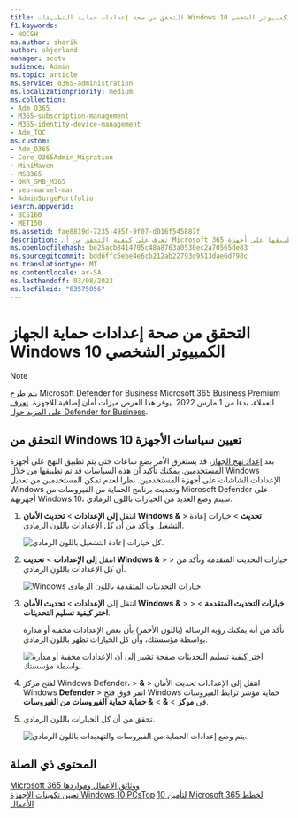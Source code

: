 ```yaml
---
title: التحقق من صحة إعدادات حماية التطبيقات Windows 10 الكمبيوتر الشخصي
f1.keywords:
- NOCSH
ms.author: sharik
author: skjerland
manager: scotv
audience: Admin
ms.topic: article
ms.service: o365-administration
ms.localizationpriority: medium
ms.collection:
- Adm_O365
- M365-subscription-management
- M365-identity-device-management
- Adm_TOC
ms.custom:
- Adm_O365
- Core_O365Admin_Migration
- MiniMaven
- MSB365
- OKR_SMB_M365
- seo-marvel-mar
- AdminSurgePortfolio
search.appverid:
- BCS160
- MET150
ms.assetid: fae8819d-7235-495f-9f07-d016f545887f
description: تعرف على كيفية التحقق من أن Microsoft 365 حماية تطبيقات الأعمال قد تم تطبيقها على أجهزة Windows 10 الخاصة بك.
ms.openlocfilehash: be25acb8414705c48a8763a0530ec2a70565de83
ms.sourcegitcommit: bdd6ffc6ebe4e6cb212ab22793d9513dae6d798c
ms.translationtype: MT
ms.contentlocale: ar-SA
ms.lasthandoff: 03/08/2022
ms.locfileid: "63575056"
---
```

# <a name="validate-device-protection-settings-for-windows-10-pcs"></a>التحقق من صحة إعدادات حماية الجهاز Windows 10 الكمبيوتر الشخصي

> [!NOTE]
> يتم طرح Microsoft Defender for Business Microsoft 365 Business Premium العملاء، بدءا من 1 مارس 2022. يوفر هذا العرض ميزات أمان إضافية للأجهزة. [تعرف على المزيد حول Defender for Business](../../security/defender-business/mdb-overview.md).

## <a name="verify-that-windows-10-device-policies-are-set"></a>التحقق من Windows 10 تعيين سياسات الأجهزة

بعد [إعداد نهج الجهاز](protection-settings-for-windows-10-pcs.md)، قد يستغرق الأمر بضع ساعات حتى يتم تطبيق النهج على أجهزة المستخدمين. يمكنك تأكيد أن هذه السياسات قد تم تطبيقها من خلال Windows الإعدادات الشاشات على أجهزة المستخدمين. نظرا لعدم تمكن المستخدمين من تعديل Windows وتحديث برنامج الحماية من الفيروسات من Microsoft Defender على أجهزتهم Windows 10، سيتم وضع العديد من الخيارات باللون الرمادي.
  
1. انتقل **إلى الإعدادات** \> **تحديث الأمان Windows &amp;** \> **تحديث** \> خيارات إعادة التشغيل وتأكد من أن كل الإعدادات باللون الرمادي. 
    
    ![كل خيارات إعادة التشغيل باللون الرمادي.](../../media/31308da9-18b0-47c5-bbf6-d5fa6747c376.png)
  
2. انتقل **إلى الإعدادات** \> **تحديث Windows &amp;** \>  \> خيارات التحديث المتقدمة وتأكد من أن كل الإعدادات باللون الرمادي. 
    
    ![Windows خيارات التحديثات المتقدمة باللون الرمادي.](../../media/049cf281-d503-4be9-898b-c0a3286c7fc2.png)
  
3. انتقل إلى **الإعدادات** \> **تحديث الأمان Windows &amp;** \>  \> **خيارات التحديث المتقدمة** \> **اختر كيفية تسليم التحديثات**.
    
    تأكد من أنه يمكنك رؤية الرسالة (باللون الأحمر) بأن بعض الإعدادات مخفية أو مدارة بواسطة مؤسستك، وأن كل الخيارات تظهر باللون الرمادي.
    
    ![اختر كيفية تسليم التحديثات صفحة تشير إلى أن الإعدادات مخفية أو مدارة بواسطة مؤسستك.](../../media/6b3e37c5-da41-4afd-9983-b4f406216b59.png)
  
4. لفتح مركز Windows Defender،  \> **&amp;** \> انتقل إلى الإعدادات تحديث الأمان Windows **Defender** \> انقر فوق فتح Windows حماية مؤشر ترابط الفيروسات في **مركز** \> **&amp;** \> **&amp; حماية حماية الفيروسات من الفيروسات**. 
    
5. تحقق من أن كل الخيارات باللون الرمادي. 
    
    ![يتم وضع إعدادات الحماية من الفيروسات والتهديدات باللون الرمادي.](../../media/9ca68d40-a5d9-49d7-92a4-c581688b5926.png)
  
## <a name="related-content"></a>المحتوى ذي الصلة

[Microsoft 365 ووثائق الأعمال ومواردها](/admin)\
[تعيين تكوينات الأجهزة Windows 10 PCsTop](protection-settings-for-windows-10-pcs.md)
 [10 لتأمين Microsoft 365 لخطط الأعمال](../security-and-compliance/secure-your-business-data.md)